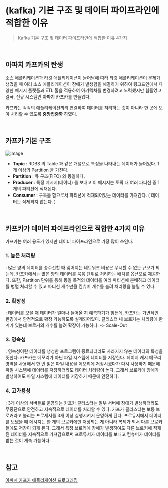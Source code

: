 # (kafka) 기본 구조 및 데이터 파이프라인에 적합한 이유
> Kafka 기본 구조 및 데이터 파이프라인에 적합한 이유 4가지

<br>

## 아파치 카프카의 탄생
소스 애플리케이션과 타깃 애플리케이션이 늘어남에 따라 타깃 애플리케이션이 문제가 생겼을 때 여러 소스 애플리케이션이 장애가 발생함을 해결하기 위하여 링크드인에서 다양한 메시지 플랫폼과 ETL 툴을 적용하여 아키텍처를 변경하려고 노력했지만 힘들었고 결국, 신규 시스템인 아파치 카프카를 만들었다. 

카프카는 각각의 애플리케이션끼리 연결하여 데이터를 처리하는 것이 아니라 한 곳에 모아 처리할 수 있도록 **중앙집중화** 하였다. 

<br>

## 카프카 기본 구조 
![image](https://github.com/dlask913/TIL/assets/79985588/5ee4ca8d-5f61-4447-b0f4-4dabb3abad7c)

- **Topic** : RDBS 의 Table 과 같은 개념으로 특징을 나타내는 데이터가 들어있다. 1개 이상의 Partition 을 가진다.
- **Partition** : 큐 구조(FIFO) 와 동일하다.
- **Producer** : 특정 메시지(데이터) 를 보내고 이 메시지는 토픽 내 여러 파티션 중 1개의 파티션에 적재된다.
- **Consumer** : 구독을 함으로서 파티션에 적재되어있는 데이터를 가져간다. ( 데이터는 삭제되지 않는다. )

<br>

## 카프카가 데이터 파이프라인으로 적합한 4가지 이유
카프카는 여러 용도가 있지만 데이터 파이프라인으로 가장 많이 쓰인다. 
### 1. 높은 처리량
: 많은 양의 데이터를 송수신할 때 맺어지는 네트워크 비용은 무시할 수 없는 규모가 되는데, 카프카에서는 많은 양의 데이터를 묶음 단위로 처리하는 배치를 옵션으로 제공한다. 또한, Partition 단위를 통해 동일 목적의 데이터를 여러 파티션에 분배하고 데이터를 병렬 처리할 수 있고 파티션 개수만큼 컨슈머 개수를 늘려 처리량을 늘릴 수 있다.
### 2. 확장성
: 데이터를 모을 때 데이터가 얼마나 들어올 지 예측하기가 힘든데, 카프카는 가변적인 환경에서 안정적으로 확장 가능하도록 설계되어있다. 클러스터 내 브로커는 처리량에 한계가 있는데 브로커의 개수를 늘려 확장이 가능하다. -> Scale-Out
### 3. 영속성
: 영속성이란 데이터를 생성한 프로그램이 종료되더라도 사라지지 않는 데이터의 특성을 뜻한다. 카프카는 메모리가 아닌 파일 시스템에 데이터를 저장한다. 페이지 캐시 메모리 영역을 사용해서 한 번 읽은 파일 내용을 메모리에 저장시켰다가 다시 사용하기 때문에 파일 시스템에 데이터를 저장하더라도 데이터 처리량이 높다. 그래서 브로커에 장애가 발생하여도 파일 시스템에 데이터를 저장하기 때문에 안전하다.
### 4. 고가용성
: 3개 이상의 서버들로 운영되는 카프카 클러스터는 일부 서버에 장애가 발생하더라도 무중단으로 안전하고 지속적으로 데이터를 처리할 수 있다. 카프카 클러스터는 보통 브로커라고 불리는 프로세서를 3개 이상 실행시켜서 운영하게 된다. 프로듀서에서 데이터를 보냈을 때 메시지는 한 개의 브로커에만 저장되는 게 아니라 복제가 되서 다른 브로커들에도 저장이 되게 된다. 그래서 특정 브로커에 장애가 발생하여도 다른 브로커에 적재된 데이터를 지속적으로 가져감으로써 프로듀서가 데이터를 보내고 컨슈머가 데이터를 받는 것이 계속 가능하다. 

<br>

## 참고
[아파치 카프카 애플리케이션 프로그래밍](https://inf.run/uCwV5)